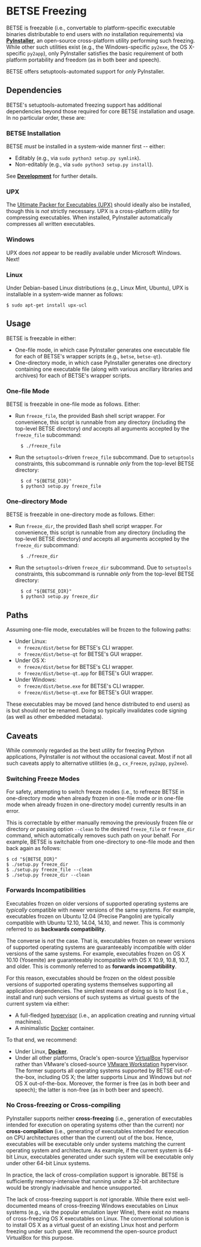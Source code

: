 BETSE Freezing
===========

BETSE is freezable (i.e., convertable to platform-specific executable binaries
distributable to end users with _no_ installation requirements) via
[**PyInstaller**](http://www.pyinstaller.org), an open-source cross-platform
utility performing such freezing. While other such utilities exist (e.g., the
Windows-specific `py2exe`, the OS X-specific `py2app`), only PyInstaller
satisfies the basic requirement of both platform portability and freedom (as in
both beer and speech).

BETSE offers setuptools-automated support for _only_ PyInstaller.

## Dependencies

BETSE's setuptools-automated freezing support has additional dependencies
beyond those required for core BETSE installation and usage. In no particular
order, these are:

### BETSE Installation

BETSE _must_ be installed in a system-wide manner first -- either:

* Editably (e.g., via `sudo python3 setup.py symlink`).
* Non-editably (e.g., via `sudo python3 setup.py install`).

See [**Development**](DEVELOP.md) for further details.

### UPX

The [Ultimate Packer for Executables (UPX)](http://upx.sourceforge.net) should
ideally also be installed, though this is _not_ strictly necessary. UPX is a
cross-platform utility for compressing executables. When installed, PyInstaller
automatically compresses all written executables.

### Windows

UPX does _not_ appear to be readily available under Microsoft Windows. Next!

### Linux

Under Debian-based Linux distributions (e.g., Linux Mint, Ubuntu), UPX is
installable in a system-wide manner as follows:

    $ sudo apt-get install upx-ucl

## Usage

BETSE is freezable in either:

* One-file mode, in which case PyInstaller generates one executable file for
  each of BETSE's wrapper scripts (e.g., `betse`, `betse-qt`).
* One-directory mode, in which case PyInstaller generates one directory
  containing one executable file (along with various ancillary libraries and
  archives) for each of BETSE's wrapper scripts.

### One-file Mode

BETSE is freezable in one-file mode as follows. Either:

* Run `freeze_file`, the provided Bash shell script wrapper. For convenience,
  this script is runnable from any directory (including the top-level BETSE
  directory) _and_ accepts all arguments accepted by the `freeze_file`
  subcommand:

        $ ./freeze_file

* Run the `setuptools`-driven `freeze_file` subcommand. Due to `setuptools`
  constraints, this subcommand is runnable _only_ from the top-level BETSE
  directory:

        $ cd "${BETSE_DIR}"
        $ python3 setup.py freeze_file

### One-directory Mode

BETSE is freezable in one-directory mode as follows. Either:

* Run `freeze_dir`, the provided Bash shell script wrapper. For convenience,
  this script is runnable from any directory (including the top-level BETSE
  directory) _and_ accepts all arguments accepted by the `freeze_dir`
  subcommand:

        $ ./freeze_dir

* Run the `setuptools`-driven `freeze_dir` subcommand. Due to `setuptools`
  constraints, this subcommand is runnable _only_ from the top-level BETSE
  directory:

        $ cd "${BETSE_DIR}"
        $ python3 setup.py freeze_dir

## Paths

Assuming one-file mode, executables will be frozen to the following paths:

* Under Linux:
  * `freeze/dist/betse` for BETSE's CLI wrapper.
  * `freeze/dist/betse-qt` for BETSE's GUI wrapper.
* Under OS X:
  * `freeze/dist/betse` for BETSE's CLI wrapper.
  * `freeze/dist/betse-qt.app` for BETSE's GUI wrapper.
* Under Windows:
  * `freeze/dist/betse.exe` for BETSE's CLI wrapper.
  * `freeze/dist/betse-qt.exe` for BETSE's GUI wrapper.

These executables may be moved (and hence distributed to end users) as is but
should _not_ be renamed. Doing so typically invalidates code signing (as well as
other embedded metadata).

## Caveats

While commonly regarded as the best utility for freezing Python applications,
PyInstaller is _not_ without the occasional caveat. Most if not all such caveats
apply to alternative utilities (e.g., `cx_Freeze`, `py2app`, `py2exe`).

### Switching Freeze Modes

For safety, attempting to switch freeze modes (i.e., to refreeze BETSE in
one-directory mode when already frozen in one-file mode _or_ in one-file mode
when already frozen in one-directory mode) currently results in an error.

This is correctable by either manually removing the previously frozen file or
directory _or_ passing option `--clean` to the desired `freeze_file` or
`freeze_dir` command, which automatically removes such path on your behalf. For
example, BETSE is switchable from one-directory to one-file mode and then back
again as follows:

    $ cd "${BETSE_DIR}"
    $ ./setup.py freeze_dir
    $ ./setup.py freeze_file --clean
    $ ./setup.py freeze_dir --clean

### Forwards Incompatibilities

Executables frozen on older versions of supported operating systems are
_typically_ compatible with newer versions of the same systems. For example,
executables frozen on Ubuntu 12.04 (Precise Pangolin) are typically compatible
with Ubuntu 12.10, 14.04, 14.10, and newer. This is commonly referred to as
**backwards compatibility**.

The converse is *not* the case. That is, executables frozen on newer versions of
supported operating systems are guaranteeably incompatible with older versions
of the same systems. For example, executables frozen on OS X 10.10 (Yosemite)
are guaranteeably incompatible with OS X 10.9, 10.8, 10.7, and older. This is
commonly referred to as **forwards incompatibility**.

For this reason, executables should be frozen on the oldest possible versions
of supported operating systems themselves supporting all application
dependencies. The simplest means of doing so is to host (i.e., install and
run) such versions of such systems as virtual guests of the current system via
either:

* A full-fledged [hypervisor](https://en.wikipedia.org/wiki/Hypervisor) (i.e.,
  an application creating and running virtual machines).
* A minimalistic [Docker](https://www.docker.com) container.

To that end, we recommend:

* Under Linux, [**Docker**](https://www.docker.com).
* Under all other platforms, Oracle's open-source
  [VirtualBox](https://www.virtualbox.org) hypervisor rather than VMware's
  closed-source [VMware Workstation](https://www.vmware.com) hypervisor. The
  former supports all operating systems supported by BETSE out-of-the-box,
  including OS X; the latter supports Linux and Windows but _not_ OS X
  out-of-the-box. Moreover, the former is free (as in both beer and speech); the
  latter is non-free (as in both beer and speech).

### No Cross-freezing or Cross-compiling

PyInstaller supports neither **cross-freezing** (i.e., generation of
executables intended for execution on operating systems other than the current)
nor **cross-compilation** (i.e., generating of executables intended for
execution on CPU architectures other than the current) out of the box. Hence,
executables will be executable only under systems matching the current operating
system and architecture. As example, if the current system is 64-bit Linux,
executables generated under such system will be executable only under other
64-bit Linux systems.

In practice, the lack of cross-compilation support is ignorable. BETSE is
sufficiently memory-intensive that running under a 32-bit architecture would be
strongly inadvisable and hence unsupported.

The lack of cross-freezing support is _not_ ignorable. While there exist well-
documented means of cross-freezing Windows executables on Linux systems (e.g.,
via the popular emulation layer Wine), there exist _no_ means of cross-freezing
OS X executables on Linux. The conventional solution is to install OS X as a
virtual guest of an existing Linux host and perform freezing under such guest.
We recommend the open-source product VirtualBox for this purpose.
